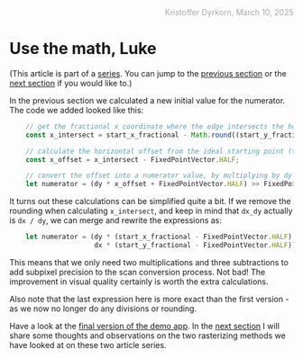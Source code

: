 <div style="text-align:right; color:#aaa">Kristoffer Dyrkorn, March 10, 2025</div>

# Use the math, Luke

(This article is part of a [series](./#sections). You can jump to the [previous section](4) or the [next section](6) if you would like to.)

In the previous section we calculated a new initial value for the numerator. The code we added looked like this:

```JavaScript
    // get the fractional x coordinate where the edge intersects the horizontal line through the pixel center
    const x_intersect = start_x_fractional - Math.round((start_y_fractional - FixedPointVector.HALF) * dx_dy);

    // calculate the horizontal offset from the ideal starting point (the pixel center)
    const x_offset = x_intersect - FixedPointVector.HALF;

    // convert the offset into a numerator value, by multiplying by dy and rounding off
    let numerator = (dy * x_offset + FixedPointVector.HALF) >> FixedPointVector.SHIFT;
```

It turns out these calculations can be simplified quite a bit. If we remove the rounding when calculating `x_intersect`, and keep in mind that `dx_dy` actually is `dx / dy`, we can merge and rewrite the expressions as:

```JavaScript
    let numerator = (dy * (start_x_fractional - FixedPointVector.HALF) -
                     dx * (start_y_fractional - FixedPointVector.HALF)) >> FixedPointVector.SHIFT;
```

This means that we only need two multiplications and three subtractions to add subpixel precision to the scan conversion process. Not bad! The improvement in visual quality certainly is worth the extra calculations.

Also note that the last expression here is more exact than the first version - as we now no longer do any divisions or rounding.

Have a look at the [final version of the demo app](5/). In the [next section](6) I will share some thoughts and observations on the two rasterizing methods we have looked at on these two article series.
